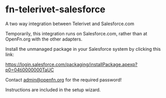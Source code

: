 # fn-telerivet-salesforce
A two way integration between Telerivet and Salesforce.com

Temporarily, this integration runs on Salesforce.com, rather than at OpenFn.org with the other adapters.

Install the unmanaged package in your Salesforce system by clicking this link:

 https://login.salesforce.com/packaging/installPackage.apexp?p0=04ti0000000TaUC

Contact admin@openfn.org for the required password!

Instructions are included in the setup wizard.

